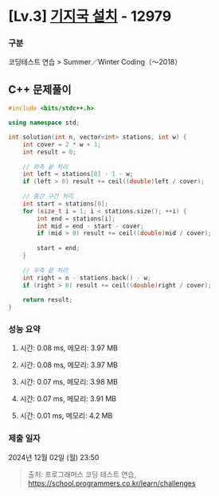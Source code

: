 # [Lv.3] [기지국 설치](https://programmers.co.kr/) - 12979 

### 구분

코딩테스트 연습 > Summer／Winter Coding（～2018）

## C++ 문제풀이

```cpp
#include <bits/stdc++.h>

using namespace std;

int solution(int n, vector<int> stations, int w) {
    int cover = 2 * w + 1;
    int result = 0;
    
    // 좌측 끝 처리
    int left = stations[0] - 1 - w;
    if (left > 0) result += ceil((double)left / cover);
    
    // 중간 구간 처리
    int start = stations[0];
    for (size_t i = 1; i < stations.size(); ++i) {
        int end = stations[i];
        int mid = end - start - cover;
        if (mid > 0) result += ceil((double)mid / cover);
        
        start = end;
    }
    
    // 우측 끝 처리
    int right = n - stations.back() - w;
    if (right > 0) result += ceil((double)right / cover);
    
    return result;
}
```

### 성능 요약

1. 시간: 0.08 ms, 메모리: 3.97 MB

2. 시간: 0.08 ms, 메모리: 3.97 MB
3. 시간: 0.07 ms, 메모리: 3.98 MB
4. 시간: 0.07 ms, 메모리: 3.91 MB
5. 시간: 0.01 ms, 메모리: 4.2 MB

### 제출 일자

2024년 12월 02일 (월) 23:50

> 출처: 프로그래머스 코딩 테스트 연습, https://school.programmers.co.kr/learn/challenges